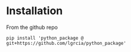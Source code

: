 # Installation
From the github repo

```shell
pip install 'python_package @ git+https://github.com/lgrcia/python_package'
```
